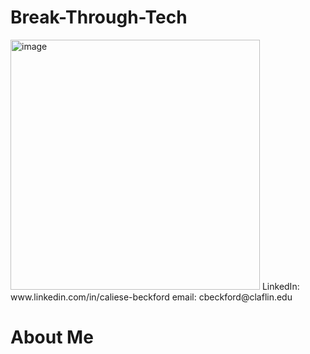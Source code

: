 # Break-Through-Tech
<img width="399" height="400" alt="image" src="https://github.com/user-attachments/assets/cdb60967-c466-4760-b10e-82c8797c616f" />
LinkedIn: www.linkedin.com/in/caliese-beckford
email: cbeckford@claflin.edu

# About Me


